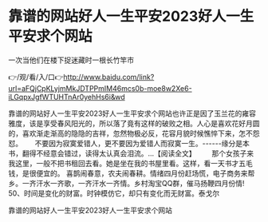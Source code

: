 # 靠谱的网站好人一生平安2023好人一生平安求个网站
一次当他们在楼下捉迷藏时一根长竹竿市

👉/观/看/入/口👉http://www.baidu.com/link?url=aFQjCpKLyjmMkJDTPPmIM46mcs0b-moe8w2Xe6-iLGqpxJgfWTUHTnAr0yehHs6i&wd

靠谱的网站好人一生平安2023好人一生平安求个网站也许正是因了玉兰花的雍容雅度，该是享受春风阳光的，所以落了竟有这样的破败之相。人心是喜欢花好月圆的，喜欢渐走渐高的隐隐的吉祥，忽然物极必反，花容月貌时候憔悴下来，怎不怨怼。　　
不要因为寂寞爱错人，更不要因为爱错人而寂寞一生。------缘分是本书，翻得不经意会错过，读得太认真会泪流。...【阅读全文】
　　那个女孩子来我这里，一般不把书租回去看。她是坐在我的书屋里看。这样，看一天书才五毛钱，是很便宜的。
喜鹊闹春意，农夫闹春耕。情绪四月份赶场慌，电子商务来帮乡。一齐汗水一齐歌，一齐汗水一齐情。乡村淘宝QQ群，催马扬鞭四月份情!
	50、时间是变化的财富。时钟模仿它，却只有变化而无财富。泰戈尔

靠谱的网站好人一生平安2023好人一生平安求个网站
